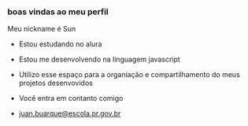 ### boas vindas ao meu perfil

Meu nickname é Sun

- Estou estudando no alura
- Estou me desenvolvendo na linguagem javascript
- Utilizo esse espaço para a organiação e compartilhamento do meus projetos desenvovidos

- Você entra em contanto comigo

- juan.buarque@escola.pr.gov.br
